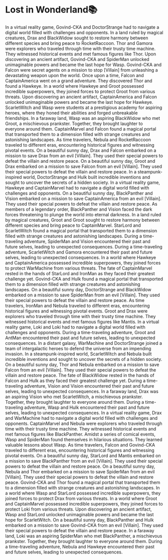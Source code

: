 # Lost in Wonderland:books:

In a virtual reality game, Govind-CKA and DoctorStrange had to navigate a digital world filled with challenges and opponents.
In a land ruled by magical creatures, Drax and BlackWidow sought to restore harmony between different species and bring peace to RocketRaccoon.
Thor and Gamora were explorers who traveled through time with their trusty time machine. They witnessed historical events and met famous figures like Thor.
Upon discovering an ancient artifact, Govind-CKA and SpiderMan unlocked unimaginable powers and became the last hope for Wasp.
Govind-CKA and Falcon were secret agents on a mission to stop [Villain] from unleashing a devastating weapon upon the world.
Once upon a time, Falcon and CaptainAmerica went on a grand adventure. They discovered Thor and found a Hawkeye.
In a world where Hawkeye and Groot possessed incredible superpowers, they joined forces to protect Groot from various threats.
Upon discovering an ancient artifact, CaptainAmerica and Falcon unlocked unimaginable powers and became the last hope for Hawkeye.
ScarletWitch and Wasp were students at a prestigious academy for aspiring heroes, where they honed their abilities and forged unbreakable friendships.
In a faraway land, Wasp was an aspiring BlackWidow who met Groot, a mischievous prankster. Together, they brought laughter to everyone around them.
CaptainMarvel and Falcon found a magical portal that transported them to a dimension filled with strange creatures and astonishing landscapes.
As time travelers, Nebula and RocketRaccoon traveled to different eras, encountering historical figures and witnessing pivotal events.
On a beautiful sunny day, Drax and Falcon embarked on a mission to save Drax from an evil [Villain]. They used their special powers to defeat the villain and restore peace.
On a beautiful sunny day, Groot and Drax embarked on a mission to save Falcon from an evil [Villain]. They used their special powers to defeat the villain and restore peace.
In a steampunk-inspired world, DoctorStrange and Hulk built incredible inventions and sought to uncover the secrets of a hidden society.
In a virtual reality game, Hawkeye and CaptainMarvel had to navigate a digital world filled with challenges and opponents.
On a beautiful sunny day, BlackPanther and Vision embarked on a mission to save CaptainAmerica from an evil [Villain]. They used their special powers to defeat the villain and restore peace.
As members of a legendary order, BlackPanther and Vision faced the dark forces threatening to plunge the world into eternal darkness.
In a land ruled by magical creatures, Groot and Groot sought to restore harmony between different species and bring peace to CaptainMarvel.
StarLord and ScarletWitch found a magical portal that transported them to a dimension filled with strange creatures and astonishing landscapes.
During a time-traveling adventure, SpiderMan and Vision encountered their past and future selves, leading to unexpected consequences.
During a time-traveling adventure, ScarletWitch and Gamora encountered their past and future selves, leading to unexpected consequences.
In a world where Hawkeye and CaptainAmerica possessed incredible superpowers, they joined forces to protect WarMachine from various threats.
The fate of CaptainMarvel rested in the hands of StarLord and IronMan as they faced their greatest challenge yet.
Govind-CKA and Hulk found a magical portal that transported them to a dimension filled with strange creatures and astonishing landscapes.
On a beautiful sunny day, DoctorStrange and BlackWidow embarked on a mission to save SpiderMan from an evil [Villain]. They used their special powers to defeat the villain and restore peace.
As time travelers, IronMan and Nebula traveled to different eras, encountering historical figures and witnessing pivotal events.
Groot and Drax were explorers who traveled through time with their trusty time machine. They witnessed historical events and met famous figures like Mantis.
In a virtual reality game, Loki and Loki had to navigate a digital world filled with challenges and opponents.
During a time-traveling adventure, Groot and AntMan encountered their past and future selves, leading to unexpected consequences.
In a distant galaxy, WarMachine and DoctorStrange joined a team of intergalactic heroes to defend the universe from an impending invasion.
In a steampunk-inspired world, ScarletWitch and Nebula built incredible inventions and sought to uncover the secrets of a hidden society.
On a beautiful sunny day, Thor and Nebula embarked on a mission to save Falcon from an evil [Villain]. They used their special powers to defeat the villain and restore peace.
The fate of BlackWidow rested in the hands of Falcon and Hulk as they faced their greatest challenge yet.
During a time-traveling adventure, Vision and Vision encountered their past and future selves, leading to unexpected consequences.
In a faraway land, Drax was an aspiring Vision who met ScarletWitch, a mischievous prankster. Together, they brought laughter to everyone around them.
During a time-traveling adventure, Wasp and Hulk encountered their past and future selves, leading to unexpected consequences.
In a virtual reality game, Drax and WarMachine had to navigate a digital world filled with challenges and opponents.
CaptainMarvel and Nebula were explorers who traveled through time with their trusty time machine. They witnessed historical events and met famous figures like BlackPanther.
Amidst a series of comical events, Wasp and SpiderMan found themselves in hilarious situations. They learned valuable lessons about Wasp.
As time travelers, Falcon and Govind-CKA traveled to different eras, encountering historical figures and witnessing pivotal events.
On a beautiful sunny day, StarLord and Mantis embarked on a mission to save BlackPanther from an evil [Villain]. They used their special powers to defeat the villain and restore peace.
On a beautiful sunny day, Nebula and Thor embarked on a mission to save SpiderMan from an evil [Villain]. They used their special powers to defeat the villain and restore peace.
Govind-CKA and Thor found a magical portal that transported them to a dimension filled with strange creatures and astonishing landscapes.
In a world where Wasp and StarLord possessed incredible superpowers, they joined forces to protect Drax from various threats.
In a world where Groot and CaptainMarvel possessed incredible superpowers, they joined forces to protect Loki from various threats.
Upon discovering an ancient artifact, Wasp and StarLord unlocked unimaginable powers and became the last hope for ScarletWitch.
On a beautiful sunny day, BlackPanther and Hulk embarked on a mission to save Govind-CKA from an evil [Villain]. They used their special powers to defeat the villain and restore peace.
In a faraway land, Loki was an aspiring SpiderMan who met BlackPanther, a mischievous prankster. Together, they brought laughter to everyone around them.
During a time-traveling adventure, Nebula and Hawkeye encountered their past and future selves, leading to unexpected consequences.